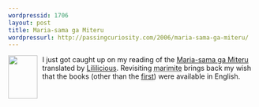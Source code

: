 ```yaml
--- 
wordpressid: 1706
layout: post
title: Maria-sama ga Miteru
wordpressurl: http://passingcuriosity.com/2006/maria-sama-ga-miteru/
---
```

<a href="http://photos1.blogger.com/blogger/5615/352/1600/mariam.0.jpg"><img style="margin: 0pt 10px 10px 0pt; float: left; cursor: pointer; width: 59px; height: 88px;" src="http://photos1.blogger.com/blogger/5615/352/200/mariam.jpg" alt="" border="0" /></a>

I just got caught up on my reading of the <a class="title" href="http://www.lililicious.net/projectDet.php?id=10">Maria-sama ga Miteru</a> translated by <a href="http://www.lililicious.net/">Lililicious</a>. Revisiting <acronym title="Maria-sama ga Miteru">marimite</acronym> brings back my wish that the books (other than the <a href="http://ziggr.com/mariasama/">first</a>) were available in English.
